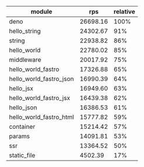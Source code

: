 
| module                  | rps      | relative |
| ----------------------- | -------- | -------- |
| deno                    | 26698.16 | 100%     |
| hello_string            | 24302.67 | 91%      |
| string                  | 22938.82 | 86%      |
| hello_world             | 22780.02 | 85%      |
| middleware              | 20017.92 | 75%      |
| hello_world_fastro      | 17326.88 | 65%      |
| hello_world_fastro_json | 16990.39 | 64%      |
| hello_jsx               | 16949.60 | 63%      |
| hello_world_fastro_jsx  | 16439.38 | 62%      |
| hello_json              | 16386.53 | 61%      |
| hello_world_fastro_html | 15777.82 | 59%      |
| container               | 15214.42 | 57%      |
| params                  | 14091.81 | 53%      |
| ssr                     | 13364.52 | 50%      |
| static_file             | 4502.39  | 17%      |